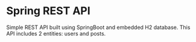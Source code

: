 # Spring REST API
Simple REST API built using SpringBoot and embedded H2 database.
 This API includes 2 entities: users and posts.
